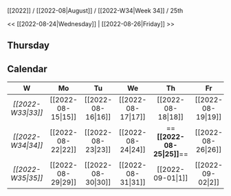 [[2022]] / [[2022-08|August]] / [[2022-W34|Week 34]] / 25th

<< [[2022-08-24|Wednesday]] |  [[2022-08-26|Friday]]   >>︎

## Thursday

## Calendar
| W  | Mo | Tu | We | Th | Fr | Sa | Su |
|:--:|:--:|:--:|:--:|:--:|:--:|:--:|:--:|
| *[[2022-W33\|33]]* | [[2022-08-15\|15]] | [[2022-08-16\|16]] | [[2022-08-17\|17]] | [[2022-08-18\|18]] | [[2022-08-19\|19]] | [[2022-08-20\|20]] | [[2022-08-21\|21]] |
| *[[2022-W34\|34]]* | [[2022-08-22\|22]] | [[2022-08-23\|23]] | [[2022-08-24\|24]] | ==**[[2022-08-25\|25]]**== | [[2022-08-26\|26]] | [[2022-08-27\|27]] | [[2022-08-28\|28]] |
| *[[2022-W35\|35]]* | [[2022-08-29\|29]] | [[2022-08-30\|30]] | [[2022-08-31\|31]] | [[2022-09-01\|1]]  | [[2022-09-02\|2]]  | [[2022-09-03\|3]]  | [[2022-09-04\|4]]  |
